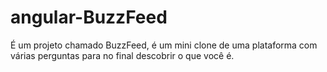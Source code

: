# angular-BuzzFeed
É um projeto chamado BuzzFeed, é um mini clone de uma plataforma com várias perguntas para no final descobrir o que você é.
